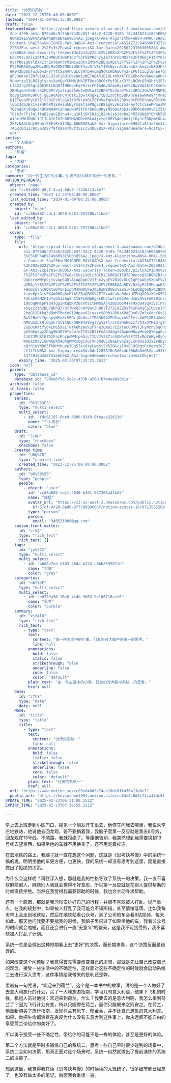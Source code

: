 ```yaml
---
title: "讨厌的系统一"
date: "2023-12-25T08:40:00.000Z"
lastmod: "2024-01-09T06:35:00.000Z"
draft: false
featuredImage: "https://prod-files-secure.s3.us-west-2.amazonaws.com/d7dbc101-8\
  2ce-4f96-ae1a-879bd6c9f3a6/842bc657-d3c2-4220-9185-f8c344023a18/%E6%80%9D%E8%\
  80%83%E5%BF%AB%E4%B8%8E%E6%85%A2.jpeg?X-Amz-Algorithm=AWS4-HMAC-SHA256&X-Amz-\
  Content-Sha256=UNSIGNED-PAYLOAD&X-Amz-Credential=ASIAZI2LB4666KTUZTVX%2F20250\
  223%2Fus-west-2%2Fs3%2Faws4_request&X-Amz-Date=20250223T063055Z&X-Amz-Expires\
  =3600&X-Amz-Security-Token=IQoJb3JpZ2luX2VjENX%2F%2F%2F%2F%2F%2F%2F%2F%2F%2Fw\
  EaCXVzLXdlc3QtMiJHMEUCIHhP1C2f%2F58PH5nzyJm7JnYnbNRz7%2FTRE6jF1t4Y6SqkAiEAoCU\
  9yrPb61g0YlbXxItrZoYeehdrM2NswzQXxZMtH%2BEqiAQI%2Ff%2F%2F%2F%2F%2F%2F%2F%2F%2\
  F%2FARAAGgw2Mzc0MjMxODM4MDUiDGhY3aoOfV8rY1WnNyrcA4GirmGzhkmvLmNXQJHsRdyuEkNac\
  eR942bpDpTwIGb%2FVrYttSZRAnUuLCVefpHvLmg9dKCHbNwUr%2FLP6t1iLglBnEe7qCq%2Benu4\
  ghJ3HKaOiZhfvIaL8L3IaF26d18%2BW1zWE7AQA%2B1OLrmRXATPDZ6boPwvbAeaaB0cFNtQYcwl7\
  VLwvrxe21L8S1glycbtXahQgYCHMA1H%2BT6ez00C0rPyf9LzK3f5LNCWrQ5HXhi%2F7e3p1kWuZI\
  LIkGZrg7OSqlA063BlLDQB7INBbgoEqFHiYcFP1h4KvXG4wRqioS%2BwVHA5AIO2Xv0bKcJwhV04%\
  2BHkamatFe6tz%2FpAPcVya3rad35Ae1eQNtuJ%2BP6TUi4eaDYkJz4ROc2Gk7APMNMBgx0Rdxtlr\
  bo8pj2MoMJ9kUjTgESHVAsFC4jOtkijpwTXhgx17tBd1xVjhp5QMXnrWsawNAn9rjXFm5p%2F%2Bw\
  KjZTwvqdPyL0l2j%2BGPzklpGuJtBfKrpX0LZ8TmVafgGwX%2BkVe9cPN50Sooy6RtXWm90p6RlLY\
  l6bzJq%2Bri%2F4Pb8MjEOeiubByrmsETIePNg5cB8agVLcWcz%2FayfCtc5EeKPSusW5LVknNcSA\
  7Q2nqSKj9dqeJ4dFmWA4K%2FWWuwOMJTF6r0GOqUByYN5oDoAbbJsBDbOnB8NVvDCZ5AsFz2Y%2Fe\
  TOjeJc7FjlWlftaB2yq%2B3nu4ruu1KIj6KINig1824bjz6jtp9aJhMZ49Qg6YErXb5B691PUb95M\
  A1nctMWJBN8lfJl1LAYeIbIhOBSMA9DDeHBku4jczq10BYk4ds0dijlDyJcZB8pmfUL4zzKv29G4%\
  2FFzKAGL8dy90aAfF8FsRrGfJOgLB6N06OSu&X-Amz-Signature=6904fa8f4a7be35a8f1e14e6\
  7462c0d1279c563d97f9f0aa47b6f351cc5d9588&X-Amz-SignedHeaders=host&x-id=GetObj\
  ect"
series:
  - "个人成长"
authors:
  - "陈猛"
tags:
  - "大脑"
categories:
  - "思考"
summary: "由一件生活中的小事，引发的对大脑中系统一的思考。"
NOTION_METADATA:
  object: "page"
  id: "cc83e840-d9c7-4ca1-8dc8-ff436413a8e7"
  created_time: "2023-12-25T08:40:00.000Z"
  last_edited_time: "2024-01-09T06:35:00.000Z"
  created_by:
    object: "user"
    id: "cc08a802-cdc1-4040-b261-957206a41bd5"
  last_edited_by:
    object: "user"
    id: "cc08a802-cdc1-4040-b261-957206a41bd5"
  cover:
    type: "file"
    file:
      url: "https://prod-files-secure.s3.us-west-2.amazonaws.com/d7dbc101-82ce-4f96-a\
        e1a-879bd6c9f3a6/842bc657-d3c2-4220-9185-f8c344023a18/%E6%80%9D%E8%80%8\
        3%E5%BF%AB%E4%B8%8E%E6%85%A2.jpeg?X-Amz-Algorithm=AWS4-HMAC-SHA256&X-Am\
        z-Content-Sha256=UNSIGNED-PAYLOAD&X-Amz-Credential=ASIAZI2LB466XIJXLICK\
        %2F20250223%2Fus-west-2%2Fs3%2Faws4_request&X-Amz-Date=20250223T062931Z\
        &X-Amz-Expires=3600&X-Amz-Security-Token=IQoJb3JpZ2luX2VjENX%2F%2F%2F%2\
        F%2F%2F%2F%2F%2F%2FwEaCXVzLXdlc3QtMiJGMEQCIFO7EQooooQ%2BQ%2BJcr%2F62jxm\
        UqDcreWNYpCjlvvAp6QDlAiAgDpbCVjTnxXygE%2B1QvOLQ1qFEpAEeSXU4F%2FsvIcTAGy\
        qIBAj%2B%2F%2F%2F%2F%2F%2F%2F%2F%2F%2F8BEAAaDDYzNzQyMzE4MzgwNSIMq%2FtUa\
        FBo6zqYnx0OKtwDY6FExpbN4mH0CKeJ%2BaWB0UEo%2BulPbLeDBg0eNx%2BbWoW41bD6VT\
        fzwcHpkGivZK4d068q8mEtb%2BoQBKS%2FTSxw4Cakc0UotUZFHgXQ3zXOvK5SOUfqrLP4V\
        FAhazM3MZF13YxbX1zAWXnCtEPL0NbKgxsKh21wfik6pVenUcExQ%2FeP201nr2GsmVBsKX\
        I8VoqRMspPT84JgpiHXqDRPZ0zXh51tMMh5Aj%2BSIQoM47r9xd045qv5VclPtaclq6u47R\
        eSgzcZ1%2BU7QhhDZ7StfwxQlnHf9atZhO6lT2TZL9ZZDsf%2FBAqCgIUpcu3r3DPtUZtLl\
        2bqG%2Btkq5dDmM7Mofe919dpxxO2juazxS80h%2B8zXOdEDs6VZmlxGdnY6xS0NvufkfWN\
        Rw%2BnOLYgospyNSxXrSFGrjObUesfTB63b9%2FU2xgrA%2FvlcAdE%2BtaXdQJjKoHO4Wo\
        NMVUZ2LF9lQqmkr1VIlQUFOQP8429vgtVg%2Flr3rAsNnHG1zf7A4xdYMidTgt4lNhTZvj0\
        2GpDxRtifSo4LMS5aqLTwTA6h2my%2FTFazUmairIZajuuOQMyT3FyMcnv5qGnguPYUGXXf\
        ghShKqSgzZDqg9W3M79YxJwfoTTd%2B7fFnAeVAdg%2BwWwM0wyMnqvQY6pgGuur5tPa5Cv\
        CzK7JMUXlEZ%2FazKhcpdWMrpe5iL7IbVJ%2B7loSQHhm%2F7ZIxMp3oWyeDyhgkx6UwYFT\
        Wm6kz9a210wN6pkh9DXqRWXiOgcz6lVFoRdG5z0aEkybZagLcF0R2iOZ%2FQDySLQGQryL6\
        oQrR1oYND03fDKMzkuyeIGg5ZecdXyLwq6tl9%2BGczIHx0COSbgzRcVgem282T6B6Wfjfl\
        LC1tILN0&X-Amz-Signature=45dc0de1285876e5d6c4bf0b8b0d052aa493f37dcc98ef\
        13f4915d3e9f55eeb9&X-Amz-SignedHeaders=host&x-id=GetObject"
      expiry_time: "2025-02-23T07:29:31.362Z"
  icon: null
  parent:
    type: "database_id"
    database_id: "8d6a6f9d-5a2c-433b-a560-b744eab9db1a"
  archived: false
  in_trash: false
  properties:
    series:
      id: "B%3C%3FS"
      type: "multi_select"
      multi_select:
        - id: "fdc61107-0de9-4896-9349-9feace22613d"
          name: "个人成长"
          color: "blue"
    draft:
      id: "JiWU"
      type: "checkbox"
      checkbox: false
    Created time:
      id: "UBQ%7B"
      type: "created_time"
      created_time: "2023-12-25T08:40:00.000Z"
    authors:
      id: "bK%3B%5B"
      type: "people"
      people:
        - object: "user"
          id: "cc08a802-cdc1-4040-b261-957206a41bd5"
          name: "陈猛"
          avatar_url: "https://s3-us-west-2.amazonaws.com/public.notion-static.com/775523\
            b7-57cf-4c98-8ad8-8777d898666f/notion-avatar-1678713535269.png"
          type: "person"
          person:
            email: "346521888@qq.com"
    custom-front-matter:
      id: "c~kA"
      type: "rich_text"
      rich_text: []
    tags:
      id: "jw%7CC"
      type: "multi_select"
      multi_select:
        - id: "4b08a7ed-d163-40da-b224-c8bb8599911e"
          name: "大脑"
          color: "gray"
    categories:
      id: "nbY%3F"
      type: "multi_select"
      multi_select:
        - id: "ed729a50-16e0-4cdb-9083-9c106716cef6"
          name: "思考"
          color: "purple"
    summary:
      id: "x%3AlD"
      type: "rich_text"
      rich_text:
        - type: "text"
          text:
            content: "由一件生活中的小事，引发的对大脑中系统一的思考。"
            link: null
          annotations:
            bold: false
            italic: false
            strikethrough: false
            underline: false
            code: false
            color: "default"
          plain_text: "由一件生活中的小事，引发的对大脑中系统一的思考。"
          href: null
    Date:
      id: "zYLY"
      type: "date"
      date: null
    Name:
      id: "title"
      type: "title"
      title:
        - type: "text"
          text:
            content: "讨厌的系统一"
            link: null
          annotations:
            bold: false
            italic: false
            strikethrough: false
            underline: false
            code: false
            color: "default"
          plain_text: "讨厌的系统一"
          href: null
  url: "https://www.notion.so/cc83e840d9c74ca18dc8ff436413a8e7"
  public_url: "https://kevinchen1994.notion.site/cc83e840d9c74ca18dc8ff436413a8e7"
UPDATE_TIME: "2025-02-23T06:31:00.352Z"
EXPIRY_TIME: "2025-02-23T07:30:55.121Z"

---
```

<link rel="stylesheet" href="https://cdn.jsdelivr.net/npm/katex@0.16.2/dist/katex.min.css" integrity="sha384-bYdxxUwYipFNohQlHt0bjN/LCpueqWz13HufFEV1SUatKs1cm4L6fFgCi1jT643X" crossorigin="anonymous">


早上去上班走到小区门口，碰见一个朋友开车出去，他停车问我去哪里，我说朱辛庄地铁站，他说他去回龙观，要不要捎着我，我脑子里第一反应就是我去8号线，回龙观在13号线，不顺路，我就拒绝了。等跟他告别，我突然想到我需要换到13号线去望京西，如果坐他的车就不用换乘了，还不用走着挨冻。


在去地铁的路上，我脑子就一直在想这个问题，这就是《思考快与慢》中的系统一搞的鬼，明明坐他的车更方便，也更快，我的系统一却没有思考到这里，而是直接做出了拒绝的决策。


为什么会这样呢？再往深入想，那就是我的性格导致了系统一的决策。我一直不喜欢麻烦别人，麻烦别人我就会觉得不好意思，所以第一反应就是在别人提供帮助的时候直接拒绝。当然在我觉得我需要帮助的时候，我也会主动寻求帮助。


还有一个原因，那就是我习惯安排好自己的行程，并很不喜欢被人打乱。说严重一点，在我的规划中，如果被人打乱了我可能会不知所措，甚至情绪低落。比如我每天早上会走到地铁站，然后在地铁站看公众号，到了公司班车会看B站视频，每天如此。那天他问我要不要捎我的时候，我脑子里闪过了如果坐他的车，我看公众号的时间就会缩短，而且还会进行一直“无意义”的聊天，这是我不可接受的，我不喜欢被人打乱了计划。


系统一总是会做出这种短期看上去“更好”的决策，而长期来看，这个决策反而是错误的。


如果改变这个问题呢？我觉得首先需要改变自己的思想，那就是先让自己改变自己的观念，接受一些生活中的不确定性，这样面对这些不确定性的时候就会启动系统二去进行深入思考，这件事情给我带来的是利还是弊。


孟岩有一句咒语，“欢迎来到荷兰”。这个是一本书中的故事，讲的是一个人做好了去意大利旅行的计划，买了一大堆旅游指南，学习几句意大利语，结果下飞机的时候，机组人员对他说：欢迎来到荷兰。什么？我要去的是意大利啊，我怎么来到荷兰了？因为飞行计划有变，所以只能停在荷兰，而你只能既来之则安之。在荷兰，他重新购买了旅行指南，发现荷兰有风车、郁金香，并不比自己想象的意大利差。如果，你把生命都浪费在哀叹为什么没有去意大利这件事上，你永远都不能自由的享受荷兰带给你的美好了。


所以勇于接受一些不确定性，带给你的可能不是一样的体验，甚至是更好的体验。


第二个方法就是平时多锻炼自己的系统二，思考一些自己平时很少碰到的场景中，系统二会如何决策，那真正面对这个场景时，系统一自然就做出了提前演练的系统二的决策了。


想到这里，我觉得我在读《思考快与慢》的时候读的太笼统了，很多细节都已经忘了，也没有做太多的笔记，后面我会重读一遍。

